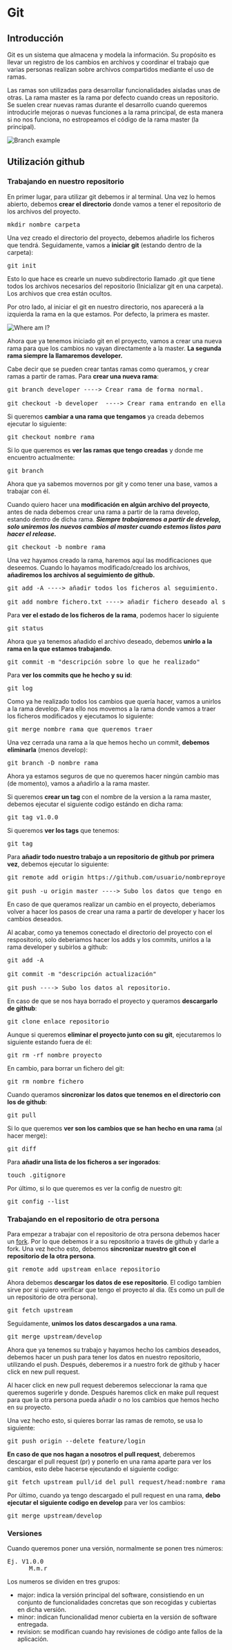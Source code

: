 # Git

## Introducción

Git es un sistema que almacena y modela la información. Su propósito es llevar un registro de los cambios en archivos y coordinar el trabajo que varias personas realizan sobre archivos compartidos mediante el uso de ramas.

Las ramas son utilizadas para desarrollar funcionalidades aisladas unas de otras. La rama master es la rama por defecto cuando creas un repositorio. Se suelen crear nuevas ramas durante el desarrollo cuando queremos introducirle mejoras o nuevas funciones a la rama principal, de esta manera si no nos funciona, no estropeamos el código de la rama master (la principal).

![Branch example](C:/Users/Javi/Boostnote/images/branches.png)


## Utilización github

### Trabajando en nuestro repositorio
En primer lugar, para utilizar git debemos ir al terminal. Una vez lo hemos abierto, debemos **crear el directorio** donde vamos a tener el repositorio de los archivos del proyecto.

<pre>
mkdir nombre_carpeta
</pre>

Una vez creado el directorio del proyecto, debemos añadirle los ficheros que tendrá. Seguidamente, vamos a **iniciar git** (estando dentro de la carpeta):

<pre>
git init
</pre>

Esto lo que hace es crearle un nuevo subdirectorio llamado .git que tiene todos los archivos necesarios del repositorio (Inicializar git en una carpeta). Los archivos que crea están ocultos.

Por otro lado, al iniciar el git en nuestro directorio, nos aparecerá a la izquierda la rama en la que estamos. Por defecto, la primera es master.

![Where am I?](C:/Users/Javi/Boostnote/images/command1.png)

Ahora que ya tenemos iniciado git en el proyecto, vamos a crear una nueva rama para que los cambios no vayan directamente a la master. **La segunda rama siempre la llamaremos developer.** 

Cabe decir que se pueden crear tantas ramas como queramos, y crear ramas a partir de ramas. Para **crear una nueva rama**:

<pre>
git branch developer ----> Crear rama de forma normal.

git checkout -b developer  ----> Crear rama entrando en ella automáticamente.
</pre>

Si queremos **cambiar a una rama que tengamos** ya creada debemos ejecutar lo siguiente: 

<pre>
git checkout nombre_rama
</pre>

Si lo que queremos es **ver las ramas que tengo creadas** y donde me encuentro actualmente:

<pre>
git branch
</pre>

Ahora que ya sabemos movernos por git y como tener una base, vamos a trabajar con él.

Cuando quiero hacer una **modificación en algún archivo del proyecto**, antes de nada debemos crear una rama a partir de la rama develop, estando dentro de dicha rama. ***Siempre trabajaremos a partir de develop, solo uniremos los nuevos cambios al master cuando estemos listos para hacer el release.***

<pre>
git checkout -b nombre_rama
</pre>

Una vez hayamos creado la rama, haremos aquí las modificaciones que deseemos. Cuando lo hayamos modificado/creado los archivos, **añadiremos los archivos al seguimiento de github.**

<pre>
git add -A ----> añadir todos los ficheros al seguimiento.

git add nombre_fichero.txt ----> añadir fichero deseado al seguimiento.
</pre>

Para **ver el estado de los ficheros de la rama**, podemos hacer lo siguiente

<pre>
git status
</pre>

Ahora que ya tenemos añadido el archivo deseado, debemos **unirlo a la rama en la que estamos trabajando**.

<pre>
git commit -m "descripción sobre lo que he realizado"
</pre>

Para **ver los commits que he hecho y su id**:

<pre>
git log
</pre>

Como ya he realizado todos los cambios que quería hacer, vamos a unirlos a la rama develop. Para ello nos movemos a la rama donde vamos a traer los ficheros modificados y ejecutamos lo siguiente:

<pre>
git merge nombre_rama_que_queremos_traer
</pre>

Una vez cerrada una rama a la que hemos hecho un commit, **debemos eliminarla** (menos develop):

<pre>
git branch -D nombre_rama
</pre>

Ahora ya estamos seguros de que no queremos hacer ningún cambio mas (de momento), vamos a añadirlo a la rama master.

Si queremos **crear un tag** con el nombre de la version a la rama master, debemos ejecutar el siguiente codigo estándo en dicha rama:

<pre>
git tag v1.0.0
</pre>

Si queremos **ver los tags** que tenemos:

<pre>
git tag
</pre>

Para **añadir todo nuestro trabajo a un repositorio de github por primera vez**, debemos ejecutar lo siguiente:

<pre>
git remote add origin https://github.com/usuario/nombreproyecto.git ----> Unimos nuestra carpeta con el repositorio de github (el codigo lo pondrá en la pagina).

git push -u origin master ----> Subo los datos que tengo en el directorio al repositorio.
</pre>

En caso de que queramos realizar un cambio en el proyecto, deberiamos volver a hacer los pasos de crear una rama a partir de developer y hacer los cambios deseados.

Al acabar, como ya tenemos conectado el directorio del proyecto con el respositorio, solo deberiamos hacer los adds y los commits, unirlos a la rama developer y subirlos a github:

<pre>
git add -A

git commit -m "descripción actualización"

git push ----> Subo los datos al repositorio.
</pre>

En caso de que se nos haya borrado el proyecto y queramos **descargarlo de github**:

<pre>
git clone enlace_repositorio
</pre>

Aunque si queremos **eliminar el proyecto junto con su git**, ejecutaremos lo siguiente estando fuera de él:

<pre>
git rm -rf nombre_proyecto
</pre>

En cambio, para borrar un fichero del git:

<pre>
git rm nombre_fichero
</pre>

Cuando queramos **sincronizar los datos que tenemos en el directorio con los de github**:

<pre>
git pull
</pre>

Si lo que queremos **ver son los cambios que se han hecho en una rama** (al hacer merge):

<pre>
git diff
</pre>

Para **añadir una lista de los ficheros a ser ingorados**:

<pre>
touch .gitignore
</pre>

Por último, si lo que queremos es ver la config de nuestro git:

<pre>
git config --list
</pre>

### Trabajando en el repositorio de otra persona

Para empezar a trabajar con el repositorio de otra persona debemos hacer un [fork](https://geeksroom.com/2014/05/que-es-un-fork-y-como-trabajar-en-github/85588/). Por lo que debemos ir a su repositorio a través de github y darle a fork. Una vez hecho esto, debemos **sincronizar nuestro git con el repositorio de la otra persona**.

<pre>
git remote add upstream enlace_repositorio
</pre>

Ahora debemos **descargar los datos de ese repositorio**. El codigo tambien sirve por si quiero verificar que tengo el proyecto al dia. (Es como un pull de un repositorio de otra persona).

<pre>
git fetch upstream
</pre>

Seguidamente, **unimos los datos descargados a una rama**.

<pre>
git merge upstream/develop
</pre>

Ahora que ya tenemos su trabajo y hayamos hecho los cambios deseados, debemos hacer un push para tener los datos en nuestro repositorio, utilizando el push. Después, deberemos ir a nuestro fork de github y hacer click en new pull request.

Al hacer click en new pull request deberemos seleccionar la rama que queremos sugerirle y donde. Después haremos click en make pull request para que la otra persona pueda añadir o no los cambios que hemos hecho en su proyecto.

Una vez hecho esto, si quieres borrar las ramas de remoto, se usa lo siguiente:
<pre>
git push origin --delete feature/login
</pre>

**En caso de que nos hagan a nosotros el pull request**, deberemos descargar el pull request (pr) y ponerlo en una rama aparte para ver los cambios, esto debe hacerse ejecutando el siguiente codigo:

<pre>
git fetch upstream pull/id_del_pull_request/head:nombre_rama
</pre>

Por último, cuando ya tengo descargado el pull request en una rama, **debo ejecutar el siguiente codigo en develop** para ver los cambios:

<pre>
git merge upstream/develop
</pre>

### Versiones
Cuando queremos poner una versión, normalmente se ponen tres números:

<pre>
Ej. V1.0.0
      M.m.r
</pre>

Los numeros se dividen en tres grupos:
-	major: indica la versión principal del software, consistiendo en un conjunto de funcionalidades concretas que son recogidas y cubiertas en dicha versión.
- minor: indican funcionalidad menor cubierta en la versión de software entregada.
-	revision: se modifican cuando hay revisiones de código ante fallos de la aplicación.
